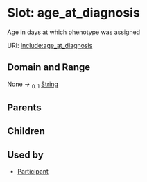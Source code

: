 
# Slot: age_at_diagnosis


Age in days at which phenotype was assigned

URI: [include:age_at_diagnosis](https://w3id.org/include/age_at_diagnosis)


## Domain and Range

None &#8594;  <sub>0..1</sub> [String](types/String.md)

## Parents


## Children


## Used by

 * [Participant](Participant.md)
